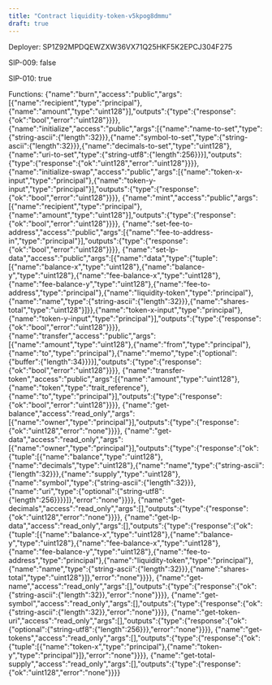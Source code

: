 ```yaml
---
title: "Contract liquidity-token-v5kpog8dmmu"
draft: true
---
```

Deployer: SP1Z92MPDQEWZXW36VX71Q25HKF5K2EPCJ304F275

SIP-009: false

SIP-010: true

Functions:
{"name":"burn","access":"public","args":[{"name":"recipient","type":"principal"},{"name":"amount","type":"uint128"}],"outputs":{"type":{"response":{"ok":"bool","error":"uint128"}}}}, {"name":"initialize","access":"public","args":[{"name":"name-to-set","type":{"string-ascii":{"length":32}}},{"name":"symbol-to-set","type":{"string-ascii":{"length":32}}},{"name":"decimals-to-set","type":"uint128"},{"name":"uri-to-set","type":{"string-utf8":{"length":256}}}],"outputs":{"type":{"response":{"ok":"uint128","error":"uint128"}}}}, {"name":"initialize-swap","access":"public","args":[{"name":"token-x-input","type":"principal"},{"name":"token-y-input","type":"principal"}],"outputs":{"type":{"response":{"ok":"bool","error":"uint128"}}}}, {"name":"mint","access":"public","args":[{"name":"recipient","type":"principal"},{"name":"amount","type":"uint128"}],"outputs":{"type":{"response":{"ok":"bool","error":"uint128"}}}}, {"name":"set-fee-to-address","access":"public","args":[{"name":"fee-to-address-in","type":"principal"}],"outputs":{"type":{"response":{"ok":"bool","error":"uint128"}}}}, {"name":"set-lp-data","access":"public","args":[{"name":"data","type":{"tuple":[{"name":"balance-x","type":"uint128"},{"name":"balance-y","type":"uint128"},{"name":"fee-balance-x","type":"uint128"},{"name":"fee-balance-y","type":"uint128"},{"name":"fee-to-address","type":"principal"},{"name":"liquidity-token","type":"principal"},{"name":"name","type":{"string-ascii":{"length":32}}},{"name":"shares-total","type":"uint128"}]}},{"name":"token-x-input","type":"principal"},{"name":"token-y-input","type":"principal"}],"outputs":{"type":{"response":{"ok":"bool","error":"uint128"}}}}, {"name":"transfer","access":"public","args":[{"name":"amount","type":"uint128"},{"name":"from","type":"principal"},{"name":"to","type":"principal"},{"name":"memo","type":{"optional":{"buffer":{"length":34}}}}],"outputs":{"type":{"response":{"ok":"bool","error":"uint128"}}}}, {"name":"transfer-token","access":"public","args":[{"name":"amount","type":"uint128"},{"name":"token","type":"trait_reference"},{"name":"to","type":"principal"}],"outputs":{"type":{"response":{"ok":"bool","error":"uint128"}}}}, {"name":"get-balance","access":"read_only","args":[{"name":"owner","type":"principal"}],"outputs":{"type":{"response":{"ok":"uint128","error":"none"}}}}, {"name":"get-data","access":"read_only","args":[{"name":"owner","type":"principal"}],"outputs":{"type":{"response":{"ok":{"tuple":[{"name":"balance","type":"uint128"},{"name":"decimals","type":"uint128"},{"name":"name","type":{"string-ascii":{"length":32}}},{"name":"supply","type":"uint128"},{"name":"symbol","type":{"string-ascii":{"length":32}}},{"name":"uri","type":{"optional":{"string-utf8":{"length":256}}}}]},"error":"none"}}}}, {"name":"get-decimals","access":"read_only","args":[],"outputs":{"type":{"response":{"ok":"uint128","error":"none"}}}}, {"name":"get-lp-data","access":"read_only","args":[],"outputs":{"type":{"response":{"ok":{"tuple":[{"name":"balance-x","type":"uint128"},{"name":"balance-y","type":"uint128"},{"name":"fee-balance-x","type":"uint128"},{"name":"fee-balance-y","type":"uint128"},{"name":"fee-to-address","type":"principal"},{"name":"liquidity-token","type":"principal"},{"name":"name","type":{"string-ascii":{"length":32}}},{"name":"shares-total","type":"uint128"}]},"error":"none"}}}}, {"name":"get-name","access":"read_only","args":[],"outputs":{"type":{"response":{"ok":{"string-ascii":{"length":32}},"error":"none"}}}}, {"name":"get-symbol","access":"read_only","args":[],"outputs":{"type":{"response":{"ok":{"string-ascii":{"length":32}},"error":"none"}}}}, {"name":"get-token-uri","access":"read_only","args":[],"outputs":{"type":{"response":{"ok":{"optional":{"string-utf8":{"length":256}}},"error":"none"}}}}, {"name":"get-tokens","access":"read_only","args":[],"outputs":{"type":{"response":{"ok":{"tuple":[{"name":"token-x","type":"principal"},{"name":"token-y","type":"principal"}]},"error":"none"}}}}, {"name":"get-total-supply","access":"read_only","args":[],"outputs":{"type":{"response":{"ok":"uint128","error":"none"}}}}
